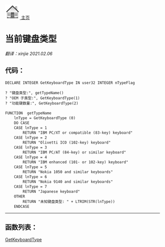 [<img src="../images/home.png"> 主页 ](https://github.com/VFP9/Win32API)  

# 当前键盘类型
_翻译：xinjie  2021.02.06_

## 代码：
```foxpro  
DECLARE INTEGER GetKeyboardType IN user32 INTEGER nTypeFlag
	
? "键盘类型:", getTypeName()
? "OEM 子类型:", GetKeyboardType(1)
? "功能键数量:", GetKeyboardType(2)

FUNCTION  getTypeName
	lnType = GetKeyboardType (0)
	DO CASE
	CASE lnType = 1
		RETURN "IBM PC/XT or compatible (83-key) keyboard"
	CASE lnType = 2
		RETURN "Olivetti ICO (102-key) keyboard"
	CASE lnType = 3
		RETURN "IBM PC/AT (84-key) or similar keyboard"
	CASE lnType = 4
		RETURN "IBM enhanced (101- or 102-key) keyboard"
	CASE lnType = 5
		RETURN "Nokia 1050 and similar keyboards"
	CASE lnType = 6
		RETURN "Nokia 9140 and similar keyboards"
	CASE lnType = 7
		RETURN "Japanese keyboard"
	OTHER
		RETURN "未知键盘类型: " + LTRIM(STR(lnType))
	ENDCASE  
```  
***  


## 函数列表：
[GetKeyboardType](../libraries/user32/GetKeyboardType.md)  
